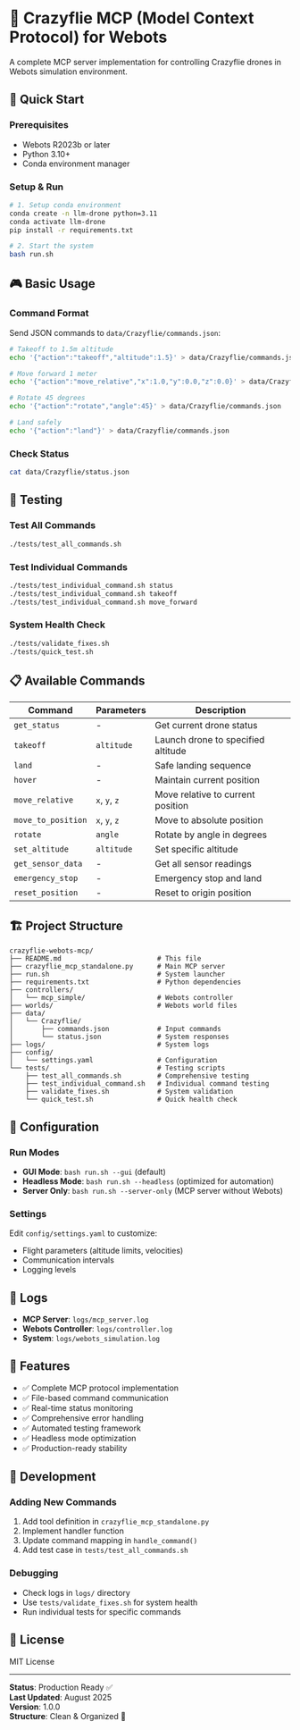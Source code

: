 # 🚁 Crazyflie MCP (Model Context Protocol) for Webots

A complete MCP server implementation for controlling Crazyflie drones in Webots simulation environment.

## 🚀 Quick Start

### Prerequisites
- Webots R2023b or later
- Python 3.10+
- Conda environment manager

### Setup & Run
```bash
# 1. Setup conda environment
conda create -n llm-drone python=3.11
conda activate llm-drone
pip install -r requirements.txt

# 2. Start the system
bash run.sh
```

## 🎮 Basic Usage

### Command Format
Send JSON commands to `data/Crazyflie/commands.json`:

```bash
# Takeoff to 1.5m altitude
echo '{"action":"takeoff","altitude":1.5}' > data/Crazyflie/commands.json

# Move forward 1 meter
echo '{"action":"move_relative","x":1.0,"y":0.0,"z":0.0}' > data/Crazyflie/commands.json

# Rotate 45 degrees
echo '{"action":"rotate","angle":45}' > data/Crazyflie/commands.json

# Land safely
echo '{"action":"land"}' > data/Crazyflie/commands.json
```

### Check Status
```bash
cat data/Crazyflie/status.json
```

## 🧪 Testing

### Test All Commands
```bash
./tests/test_all_commands.sh
```

### Test Individual Commands
```bash
./tests/test_individual_command.sh status
./tests/test_individual_command.sh takeoff
./tests/test_individual_command.sh move_forward
```

### System Health Check
```bash
./tests/validate_fixes.sh
./tests/quick_test.sh
```

## 📋 Available Commands

| Command | Parameters | Description |
|---------|------------|-------------|
| `get_status` | - | Get current drone status |
| `takeoff` | `altitude` | Launch drone to specified altitude |
| `land` | - | Safe landing sequence |
| `hover` | - | Maintain current position |
| `move_relative` | `x`, `y`, `z` | Move relative to current position |
| `move_to_position` | `x`, `y`, `z` | Move to absolute position |
| `rotate` | `angle` | Rotate by angle in degrees |
| `set_altitude` | `altitude` | Set specific altitude |
| `get_sensor_data` | - | Get all sensor readings |
| `emergency_stop` | - | Emergency stop and land |
| `reset_position` | - | Reset to origin position |

## 🏗️ Project Structure

```
crazyflie-webots-mcp/
├── README.md                        # This file
├── crazyflie_mcp_standalone.py      # Main MCP server
├── run.sh                           # System launcher
├── requirements.txt                 # Python dependencies
├── controllers/
│   └── mcp_simple/                  # Webots controller
├── worlds/                          # Webots world files
├── data/
│   └── Crazyflie/
│       ├── commands.json            # Input commands
│       └── status.json              # System responses
├── logs/                            # System logs
├── config/
│   └── settings.yaml                # Configuration
└── tests/                           # Testing scripts
    ├── test_all_commands.sh         # Comprehensive testing
    ├── test_individual_command.sh   # Individual command testing
    ├── validate_fixes.sh            # System validation
    └── quick_test.sh                # Quick health check
```

## 🔧 Configuration

### Run Modes
- **GUI Mode**: `bash run.sh --gui` (default)
- **Headless Mode**: `bash run.sh --headless` (optimized for automation)
- **Server Only**: `bash run.sh --server-only` (MCP server without Webots)

### Settings
Edit `config/settings.yaml` to customize:
- Flight parameters (altitude limits, velocities)
- Communication intervals
- Logging levels

## 📝 Logs

- **MCP Server**: `logs/mcp_server.log`
- **Webots Controller**: `logs/controller.log`
- **System**: `logs/webots_simulation.log`

## 🎯 Features

- ✅ Complete MCP protocol implementation
- ✅ File-based command communication
- ✅ Real-time status monitoring
- ✅ Comprehensive error handling
- ✅ Automated testing framework
- ✅ Headless mode optimization
- ✅ Production-ready stability

## 🚧 Development

### Adding New Commands
1. Add tool definition in `crazyflie_mcp_standalone.py`
2. Implement handler function
3. Update command mapping in `handle_command()`
4. Add test case in `tests/test_all_commands.sh`

### Debugging
- Check logs in `logs/` directory
- Use `tests/validate_fixes.sh` for system health
- Run individual tests for specific commands

## 📄 License

MIT License

---

**Status**: Production Ready ✅  
**Last Updated**: August 2025  
**Version**: 1.0.0  
**Structure**: Clean & Organized 🧹
